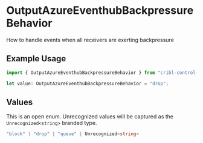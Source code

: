 # OutputAzureEventhubBackpressureBehavior

How to handle events when all receivers are exerting backpressure

## Example Usage

```typescript
import { OutputAzureEventhubBackpressureBehavior } from "cribl-control-plane/models/operations";

let value: OutputAzureEventhubBackpressureBehavior = "drop";
```

## Values

This is an open enum. Unrecognized values will be captured as the `Unrecognized<string>` branded type.

```typescript
"block" | "drop" | "queue" | Unrecognized<string>
```
